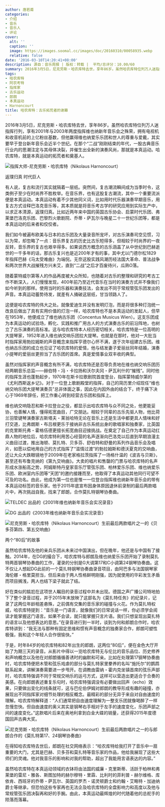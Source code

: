 ```yaml
---
author: 唐若甫
categories:
- 介绍
- 音乐
- 音乐人
- 评论
cover:
  alt: ''
  caption: ''
  image: https://images.soomal.cc/images/doc/20160310/00058935.webp
  relative: false
date: '2016-03-10T14:20:41+08:00'
description: 源自：音乐周报 | 版权：转载 |  平均/总评分：10.00/60
summary: 2016年3月5日，尼克劳斯・哈农库特去世，享年86岁。虽然哈农库特位列万人迷指挥行列，享有2001年与2003年两度指挥维也纳新年音乐会之殊荣，拥有电视机和收音机前的上亿粉丝基数，但他赢得维也纳爱乐乐团和世人的尊重与爱戴，其实要早于登台新年音乐会近半个世纪……
tags:
- 哈农库特
- 阿农考特
- 指挥家
- 古乐运动
- 郎朗
- 本真运动
- Harnoncourt
title: 哈农库特：古乐拓荒者的谢幕
---
```


2016年3月5日，尼克劳斯・哈农库特去世，享年86岁。虽然哈农库特位列万人迷指挥行列，享有2001年与2003年两度指挥维也纳新年音乐会之殊荣，拥有电视机和收音机前的上亿粉丝基数，但他赢得维也纳爱乐乐团和世人的尊重与爱戴，其实要早于登台新年音乐会近半个世纪。在那个“二战”刚刚结束的年代，一股古典音乐行业内的思潮注定与其母体决裂，并催生出全新的演奏风尚，那就是本真运动。哈农库特，就是本真运动的拓荒者和奠基人。

![指挥大师-尼克劳斯・哈农库特（Nikolaus Harnoncourt）](https://images.soomal.cc/images/doc/20160310/00058932.webp)





返璞归真 时代巨人

有人说，复古和流行其实就隔着一层纸。突然间，复古潮流瞬间成为当季时令，这类例子至少在时尚界不胜枚举。在音乐界，也有这股复古潮流，其中一个重要流派便是本真运动。本真运动有着不少其他同义词，比如用时代乐器演奏早期音乐，用复古方式诠释巴洛克音乐等，其本质就是将音乐考古学的研究应用到实际生产中，以求正本清源，返璞归真。比如近两年来中国的英国古乐协会、启蒙时代乐团、弗莱堡巴洛克乐团、巴黎烈火歌剧院、乔蒂・萨瓦尔与晚星二十一世纪乐团等，都是本真运动的后来者和佼佼者。

我们如今被遍布欧美与日本的古乐团及大量录音所宠坏，对古乐演奏司空见惯，习以为常，却忽略了一点：音乐界复古的历史比古乐短得多，但相较于时尚界的一夜反转，音乐界的复古也艰辛得多。如果说西方概念的古乐涵盖了从中世纪到巴赫逝世的一千多年的话，那古乐复兴也是近200年才有的事，其中尤以门德尔松1829年指挥巴赫《马太受难曲》为端倪。无奈这股实践风潮历经法国大革命、普法战争和两次世界大战摧残方兴未艾，直到“二战”之后才百废待兴，瓜熟O落。

随着蒙特威尔第等人的作品再度被大众所知，也随着对古乐的整理和研究的考古工作不断深入，人们慢慢发现，400年前乃至近代音乐在当时的演奏方式并不像我们如今听到的那样。使用当时的乐器和演奏技法，会发出不同于常规管弦乐团发出的声音。本真运动蓄势待发，就差有人捅破这层纸，甘当领路人了。

这便是哈农库特的伟大之处。就像爱迪生并没有发明灯泡，而是将很多种灯泡统一改良后做出了具有实用价值的灯泡一样，哈农库特也不是本真运动的发起人，但早在1953年，他便成立了维也纳古乐团（Concentus Musicus Wien）。这支乐团成为本真运动的试验场，孵化、实践和推广用古人的方式演奏古乐的前沿阵地，也树立了古乐演奏的高标准。这与哈农库特本人经历密切相关。哈农库特是一位高明的大提琴家，1952年进入维也纳交响乐团拉大提琴。也就是在那时，他对一大批当时指挥家用勃拉姆斯的声音概念来指挥亨德尔心怀不满，遂于次年组建古乐团。维也纳古乐团的成立也见证了哈农库特的爱情，他与结发妻子爱丽丝同年结婚，演奏小提琴的爱丽丝更担当了古乐团的首席。真是爱情事业双丰收的典型。

虽然对指挥家的声音概念有所不满，哈农库特还是忍辱负责地在维也纳交响乐团历经两朝音乐总监――赫伯特・冯・卡拉扬和沃尔夫冈・萨瓦利什的“摧残”。同时他的指挥生涯也蓬勃起步，1970年在斯卡拉歌剧院首度登台，指挥蒙特威尔第的《尤利西斯返乡记》。对于一位登上歌剧殿堂的指挥，自己的简历里介绍现任“维也纳交响乐团大提琴演奏员”总非体面之事，因此在内因外由的结合下，终于痛下决心于1969年辞任，把工作重心转到经营古乐团和指挥上。

维也纳交响隐忍和斯卡拉登台之役，都显示出哈农库特与众不同之处，他更能妥协，也善解人情，懂得拓宽曲目，广交朋达。相较于同辈的古乐先驱人物，他比荷兰羽管键琴演奏家古斯塔夫・莱翁哈特无论在音乐上还是生活中都更具人情味和好打交道，比弗朗斯・布吕根更乐于接纳非古乐系统出身的歌唱家和独奏家，比英国的克里斯托弗・霍格伍德更擅长拓宽曲目迎接挑战。在奠定了自己作为本真运动扛鼎人物的地位后，哈农库特利用苦心经营的名声逐渐向巴洛克以后直到早期浪漫主义曲目过渡，推出海顿、莫扎特、贝多芬、舒伯特和舒曼的系列作品音乐会及唱片，如愿以偿地用自己的方式指挥了“滥情过渡”的勃拉姆斯和德沃夏克的交响曲，还让大众大跌眼镜地于2009年在老家格拉茨指挥了一场格什温的《波吉与贝斯》，甚至还有布鲁克纳的《第九交响曲》。大卖的唱片和售罄的门票与哈农库特的名声形成水涨船高之势，阿姆斯特丹皇家音乐厅管弦乐团、柏林爱乐乐团、维也纳爱乐乐团、欧洲室内乐团等“天团”的邀约接踵而至，他取得了本真运动其他同行可望不可及的功名。由此，他成为第一位也是惟一一位登台指挥维也纳新年音乐会的带有本真运动标签的音乐家。他于2015年底宣布因身体原因退休前录制的最后两款唱片中，再次挑战自我，找来了郎朗，合作莫扎特钢琴协奏曲。

![TELDEC 出品的《2001年维也纳新年音乐会实况录音》](https://images.soomal.cc/images/doc/20151227/00057467_01.webp)




![DG 出品的《2003年维也纳新年音乐会实况录音》](https://images.soomal.cc/images/doc/20151227/00057469_01.webp)




![尼克劳斯・哈农库特（Nikolaus Harnoncourt）生前最后两款唱片之一的《贝多芬第四、第五交响曲》](https://images.soomal.cc/images/doc/20160310/00058933.webp)













两个“80后”的故事

虽然哈农库特及他的亲兵乐团从未来过中国演出，但在晚年，他还是与中国有了接触。2014年，在DG的撮合下，哈农库特与郎朗及维也纳爱乐乐团开始了录制莫扎特两首钢琴协奏曲的工作，灌录的分别是G大调第17和C小调第24钢琴协奏曲。这不仅让人想起DG此前的一个莫扎特钢琴协奏曲录音项目，由阿巴多与法国钢琴家海伦娜・格里莫担当，但后来由于两人性格鲜明刚强，因为就使用的华彩发生矛盾而项目搁浅，两人也结下梁子就此了结。

好在类似的尴尬在这项世人瞩目的录音过程中并未出现。德国之声广播公司特地拍下了整个录音过程，并于2015年末放映了这部名为《莫扎特任务》的纪录片，记录了这两位年龄相差悬殊，之前偶有交集的音乐家的碰撞与火花。作为莫扎特权威，哈农库特提到：“音乐是一门语言，就像我们的日常说话一样，你必须学会阅读才能掌握这门语言。如果不会读，就只能掌握只言片语。我们只想呈现出莫扎特的语言以及他想表达的意思。”在录音进行到一半时，谈到为何和郎朗合作时，哈农库特讲到：“我无法与那种有固定思维和惯有声音概念的独奏家合作，郎朗可塑性极强，我和这个年轻人合作很愉快。”

于是，时年84岁的哈农库特和82年出生的郎朗，这两位“80后”，便在金色大厅开始了为期三天的录音。从影片中得以一览哈农库特无与伦比的音乐品位、历史修养和声响概念以及他在对郎朗循循善诱时的幽默和可亲。比如在处理第17钢琴协奏曲时，哈农库特便把木管和弦乐戏虐的部分与莫扎特家里豢养的名叫“施托尔”的鹦鹉联系起来，讲解演奏需要进一步甩开。在调教由雷纳・霍内克坐镇首席的弦乐声部时，哈农库特强调不同于常规交响乐的运弓方式，这样可以营造出更适合于合奏的美感。在向郎朗表述重复乐句时，哈农库特强调没有必要做出回声（echo）效果，只要做出变化的线条就可，这与巴伦伯伊姆对郎朗的教导形成有趣的碰撞，亦展现出不同指挥家对细节处理的相反概念。最精彩的部分无异于来自对自由速度的理解。哈农库特解释道：“人们通常把自由速度理解为一整支乐团就像喝醉了一样忽慢忽快。但自由速度的奥义其实是钢琴右手相对于左手的速度变化，乐团声部之间的速度变化。”这款唱片后来在奥地利拿到白金大碟的销量，还获得2015年度德国回声古典大奖。

![尼克劳斯・哈农库特（Nikolaus Harnoncourt）生前最后两款唱片之一的与郎朗合作的《莫扎特第17、24钢琴协奏曲》](https://images.soomal.cc/images/doc/20160310/00058934.webp)











在得知哈农库特去世后，郎朗在社交网络表示：“哈农库特给我打开了音乐中一扇重要的大门，尤其是巴赫、贝多芬和莫扎特等音乐家的作品，他给我展现了这些大师们的灵魂。他对我音乐的影响和对我的帮助，超出了我能用言语表达的内容。”

虽然哈农库特在本真运动领域的衣钵将由法国的威廉・克里斯蒂、活跃于柏林和弗莱堡的雷尼・雅各、斯图加特的赫尔穆特・里霖、比利时的菲利普・赫尔维格、库依肯、西班牙的乔蒂・萨瓦尔、英国的罗杰・诺灵顿爵士和约翰・艾略特・加迪纳爵士等继承，但恐怕这些专家再也无法企及哈农库特的全盘影响力和高度以及他与常规管弦乐团决裂再和好的手腕。由此，本真运动最辉煌的时代随着他的总舵手的陨落而落幕。